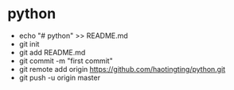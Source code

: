 # python
* echo "# python" >> README.md
* git init
* git add README.md
* git commit -m "first commit"
* git remote add origin https://github.com/haotingting/python.git
* git push -u origin master
